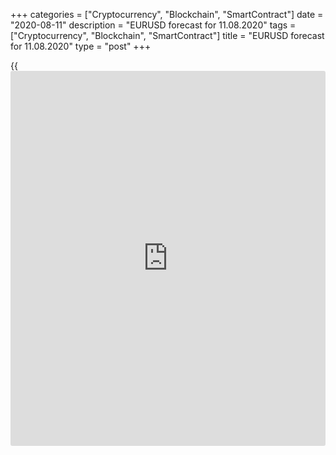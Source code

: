 +++
categories = ["Cryptocurrency", "Blockchain", "SmartContract"]
date = "2020-08-11"
description = "EURUSD forecast for 11.08.2020"
tags = ["Cryptocurrency", "Blockchain", "SmartContract"]
title = "EURUSD forecast for 11.08.2020"
type = "post"
+++

{{<iframe id="large-banner" src="https://www.bounty.group/#slide=11.0" width="100%" height="600" scrolling="no" style="border: 0px solid rgb(216, 221, 230); border-radius: 3px;">}}

August 11, 2020

August 11, 2020

EUR/USD forecast: Dollar avoids responsibilityDmitri Demidenko

## Fundamental U.S. dollar forecast for today

### Politics supports the euro

The value of a currency is determined by trust. Goldman Sachs says the
dollar is in danger of losing its status as the world's reserve currency
_._ JP Morgan doesn’t see any signals of it. But the fact is the
confidence in the euro has significantly increased. Germany, France, and
other EU countries are willing to help in the fight against the
pandemic. Unlike Donald Trump, who tries to shift responsibility to
state governors.

The extension of the financial aid package in the USA is not yet clear.
The White House is not willing to pay the unemployed more than $300 a
week. The rest, according to Trump, should be paid by the state
governments. First, $100 was announced, next, States were said to pay
$300. The governors said they can’t afford these payments, as the states
are trying to manage the costs of the pandemic. They called on
Republicans and Democrats to continue the dialogue. Although the problem
has not been solved, the US stock indexes do not fall. Some analysts
suggest that the agreement on the unemployment benefits will still be
reached. Although the number of COVID-19 cases surged in July, the
economic data were positive, which also supports the S&P 500. Moreover,
the epidemiological situation in the USA started improving in August.
Can the pandemic be managed without lockdowns?

The US economy can well continue recovering, but it will do it slower
than the euro area. In addition to lower risks of the euro-area breakup,
it is the key growth driver of the [EUR/USD][1]. According to Bloomberg,
the euro-area GDP will grow by 5.5 in 2021, which is 1.5% higher than
the US economy. Since 1992, the euro-area has outperformed the US in
economic growth only 8 times. That is why the euro’s correction is not
deep, and the asset managers are bullish on the single European
currency.

### Dynamics of net euro long positions

![LiteForex: EURUSD forecast for 11.08.2020][2]

 _Source: Bloomberg_

Earlier, overseas [investor](https://www.fintechee.com/tutorial-for-forex-trading/investor-mode/)s were bearish on the euro-area assets, also
because of the risks of the EU breakup. Now, the sentiment has
completely changed. They do not like that Donald Trump is always truing
someone to put the responsibility on. He blames the Fed, China, and now
the state governors. It is hard to admit one’s mistakes, but the
Americans also see the real situation. They are going to make the right
choice on November 4. It is good they have the choice.

Positive factors for Trump are the growth drivers for the US dollar. So,
the decline in Trump’s approval ratings is a good reason to buy the
[EUR/USD][1]. The euro’s correction doesn't start, although many wait
for it. Mizuho says the EURUSD should be up to 1.3 in July 2021, as the
euro is as strongest politically as ever. I stick to the former
scenario. After the price rebound from the dynamic supports levels of
1.172, 1.166, and 1.163, enter longs at the high of the breakout bar.

* * *

P.S. Did you like my article? Share it in social networks: it will be
the best “thank you" :)

Ask me questions and comment below. I’ll be glad to answer your
questions and give necessary explanations.

 **Useful links:**

  * I recommend trying to trade with a reliable broker [here][3]. The system allows you to trade by yourself or copy successful traders from all across the globe.
  * Use my promo-code BLOG for getting deposit bonus 50% on LiteForex platform. Just enter this code in the appropriate field while [depositing][4] your trading account.
  * Telegram channel with high-quality analytics, Forex reviews, training articles, and other useful things for traders <t.me/liteforex>



## Price chart of EURUSD in real time mode

![EUR/USD forecast: Dollar avoids responsibility][5]

The content of this article reflects the author’s opinion and does not
necessarily reflect the official position of LiteForex. The material
published on this page is provided for informational purposes only and
should not be considered as the provision of investment advice for the
purposes of Directive 2004/39/EC.

Rate this article:

{{value}}

( {{count}} {{title}} )

   1. my.liteforex.com/trading/chart?symbol=EURUSD&returnUrl=true
   2. cdn.liteforex.com/cache/uploads/blog_post/blog_posts/eurusd-analysis-11-08-2020.jpg?w=30&s=7914b54f299763e999889d1c7bd7d444
   3. my.liteforex.com/?category=analysts-opinions&slug=eurusd-forecast-dollar-avoids-responsibility&openPopup=%2Fregistration%2Fpopup&utm_source=blog&utm_medium=article&utm_campaign=bonus
   4. my.liteforex.com/deposit/?category=analysts-opinions&slug=eurusd-forecast-dollar-avoids-responsibility&promo_code=BLOG&utm_source=blog&utm_medium=article&utm_campaign=bonus
   5. cdn.liteforex.com/cache/uploads/blog_post/blog_posts/eurusd-analysis-11-08-2020-blog.png?q=75&w=1000&s=729d9c38fe094b8d9047edd81cd2281f